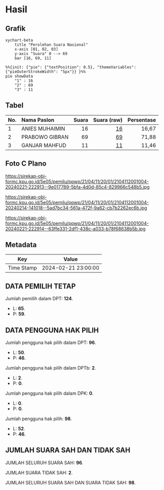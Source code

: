 # Hasil

## Grafik

```mermaid
xychart-beta
    title "Perolehan Suara Nasional"
    x-axis [01, 02, 03]
    y-axis "Suara" 0 --> 69
    bar [16, 69, 11]
```

```mermaid
%%{init: {"pie": {"textPosition": 0.5}, "themeVariables": {"pieOuterStrokeWidth": "5px"}} }%%
pie showData
    "1" : 16
    "2" : 69
    "3" : 11
```

## Tabel

| No. | Nama Paslon    | Suara | Suara (raw) | Persentase |
|:--- |:-------------- | -----:| -----------:| ----------:|
| 1   | ANIES MUHAIMIN | 16    | [16][p-1]   | 16,67      |
| 2   | PRABOWO GIBRAN | 69    | [69][p-2]   | 71,88      |
| 3   | GANJAR MAHFUD  | 11    | [11][p-3]   | 11,46      |


[p-1]: https://github.com/gigit-pemilu/pemilu-2024/blob/main/pilpres/hitung-suara/sub/21-kepulauan-riau/sub/04-lingga/sub/11-katang-bidare/sub/2001-benan/sub/004-tps/sub/paslon-1.txt
[p-2]: https://github.com/gigit-pemilu/pemilu-2024/blob/main/pilpres/hitung-suara/sub/21-kepulauan-riau/sub/04-lingga/sub/11-katang-bidare/sub/2001-benan/sub/004-tps/sub/paslon-2.txt
[p-3]: https://github.com/gigit-pemilu/pemilu-2024/blob/main/pilpres/hitung-suara/sub/21-kepulauan-riau/sub/04-lingga/sub/11-katang-bidare/sub/2001-benan/sub/004-tps/sub/paslon-3.txt

## Foto C Plano

https://sirekap-obj-formc.kpu.go.id/5e05/pemilu/ppwp/21/04/11/20/01/2104112001004-20240221-222913--9e017789-5bfa-4d0d-85c4-829966c548b5.jpg

https://sirekap-obj-formc.kpu.go.id/5e05/pemilu/ppwp/21/04/11/20/01/2104112001004-20240214-141018--5ad7bc34-561a-472f-9a62-cb7b2262ec6b.jpg

https://sirekap-obj-formc.kpu.go.id/5e05/pemilu/ppwp/21/04/11/20/01/2104112001004-20240221-222914--63ffe331-2df1-438c-a033-b78f68638b5b.jpg


## Metadata

| Key        | Value               |
| ---------- | ------------------- |
| Time Stamp | 2024-02-21 23:00:00 |


## DATA PEMILIH TETAP

Jumlah pemilih dalam DPT: **124**.
 * L: **65**.
 * P: **59**.

## DATA PENGGUNA HAK PILIH

Jumlah pengguna hak pilih dalam DPT: **96**.
 * L: **50**.
 * P: **46**.

Jumlah pengguna hak pilih dalam DPTb: **2**.
 * L: **2**.
 * P: **0**.

Jumlah pengguna hak pilih dalam DPK: **0**.
 * L: **0**.
 * P: **0**.

Jumlah pengguna hak pilih: **98**.
 * L: **52**.
 * P: **46**.

## JUMLAH SUARA SAH DAN TIDAK SAH

JUMLAH SELURUH SUARA SAH: **96**.

JUMLAH SUARA TIDAK SAH: **2**.

JUMLAH SELURUH SUARA SAH DAN SUARA TIDAK SAH: **98**.


